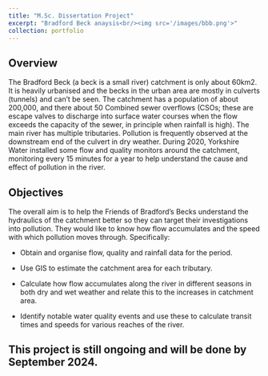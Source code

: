 ```yaml
---
title: "M.Sc. Dissertation Project"
excerpt: "Bradford Beck anaysis<br/><img src='/images/bbb.png'>"
collection: portfolio
---
```


## Overview

The Bradford Beck (a beck is a small river) catchment is only about 60km2. It is heavily urbanised and the becks in the urban area are mostly in culverts (tunnels) and can’t be seen. The catchment has a population of about 200,000, and there about 50 Combined sewer overflows (CSOs; these are escape valves to discharge into surface water courses when the flow exceeds the capacity of the sewer, in principle when rainfall is high). The main river has multiple tributaries. Pollution is frequently observed at the downstream end of the culvert in dry weather. During 2020, Yorkshire Water installed some flow and quality monitors around the catchment, monitoring every 15 minutes for a year to help understand the cause and effect of pollution in the river.

## Objectives

The overall aim is to help the Friends of Bradford’s Becks understand the hydraulics of the catchment better so they can target their investigations into pollution. They would like to know how flow accumulates and the speed with which
pollution moves through. Specifically:

- Obtain and organise flow, quality and rainfall data for the period.

- Use GIS to estimate the catchment area for each tributary.

- Calculate how flow accumulates along the river in different seasons in both dry and wet weather and relate this to the increases in catchment area.

- Identify notable water quality events and use these to calculate transit times and speeds for various reaches of the river.

## This project is still ongoing and will be done by September 2024.
